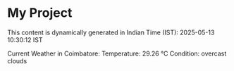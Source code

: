 # My Project

This content is dynamically generated in Indian Time (IST): 2025-05-13 10:30:12 IST


Current Weather in Coimbatore:
Temperature: 29.26 °C
Condition: overcast clouds
